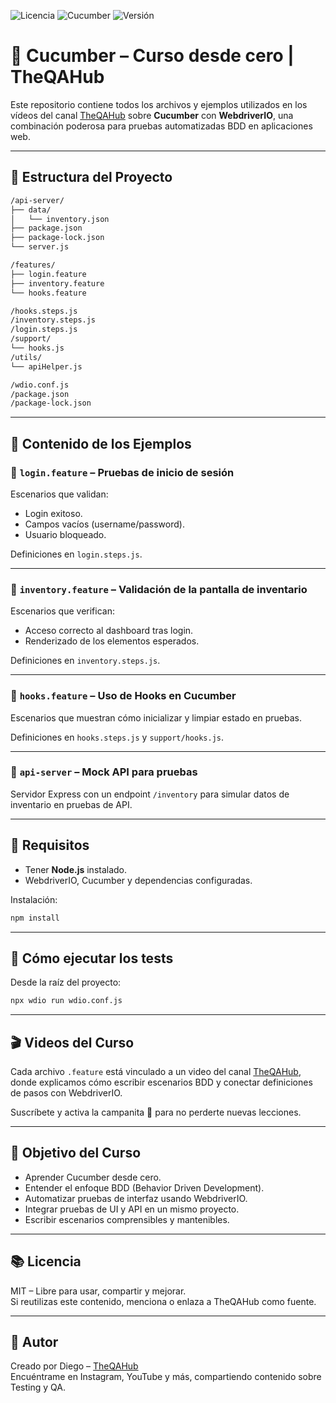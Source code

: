 ![Licencia](https://img.shields.io/badge/licencia-MIT-green)
![Cucumber](https://img.shields.io/badge/cucumber-v11.3.0-blue)
![Versión](https://img.shields.io/badge/version-Septiembre_2025-yellowgreen)

# 🥒 Cucumber – Curso desde cero | TheQAHub

Este repositorio contiene todos los archivos y ejemplos utilizados en los vídeos del canal [TheQAHub](https://www.youtube.com/@theqahub_es) sobre **Cucumber** con **WebdriverIO**, una combinación poderosa para pruebas automatizadas BDD en aplicaciones web.

---

## 📁 Estructura del Proyecto

```bash
/api-server/
├── data/
│   └── inventory.json
├── package.json
├── package-lock.json
└── server.js

/features/
├── login.feature
├── inventory.feature
└── hooks.feature

/hooks.steps.js
/inventory.steps.js
/login.steps.js
/support/
└── hooks.js
/utils/
└── apiHelper.js

/wdio.conf.js
/package.json
/package-lock.json
```

---

## 📌 Contenido de los Ejemplos

### 📂 `login.feature` – **Pruebas de inicio de sesión**
Escenarios que validan:
- Login exitoso.
- Campos vacíos (username/password).
- Usuario bloqueado.

Definiciones en `login.steps.js`.

---

### 📂 `inventory.feature` – **Validación de la pantalla de inventario**
Escenarios que verifican:
- Acceso correcto al dashboard tras login.
- Renderizado de los elementos esperados.

Definiciones en `inventory.steps.js`.

---

### 📂 `hooks.feature` – **Uso de Hooks en Cucumber**
Escenarios que muestran cómo inicializar y limpiar estado en pruebas.

Definiciones en `hooks.steps.js` y `support/hooks.js`.

---

### 📂 `api-server` – **Mock API para pruebas**
Servidor Express con un endpoint `/inventory` para simular datos de inventario en pruebas de API.

---

## 🧪 Requisitos

- Tener **Node.js** instalado.
- WebdriverIO, Cucumber y dependencias configuradas.

Instalación:

```bash
npm install
```

---

## 🚀 Cómo ejecutar los tests

Desde la raíz del proyecto:

```bash
npx wdio run wdio.conf.js
```

---

## 🎬 Videos del Curso

Cada archivo `.feature` está vinculado a un video del canal [TheQAHub](https://www.youtube.com/@theqahub_es), donde explicamos cómo escribir escenarios BDD y conectar definiciones de pasos con WebdriverIO.

Suscríbete y activa la campanita 🔔 para no perderte nuevas lecciones.

---

## 🎯 Objetivo del Curso

- Aprender Cucumber desde cero.
- Entender el enfoque BDD (Behavior Driven Development).
- Automatizar pruebas de interfaz usando WebdriverIO.
- Integrar pruebas de UI y API en un mismo proyecto.
- Escribir escenarios comprensibles y mantenibles.

---

## 📚 Licencia

MIT – Libre para usar, compartir y mejorar.  
Si reutilizas este contenido, menciona o enlaza a TheQAHub como fuente.

---

## 💬 Autor

Creado por Diego – [TheQAHub](https://www.theqahub.es/)  
Encuéntrame en Instagram, YouTube y más, compartiendo contenido sobre Testing y QA.  
